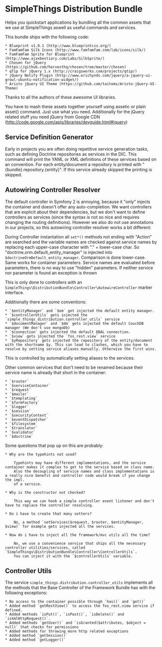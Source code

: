 # SimpleThings Distribution Bundle

Helps you quickstart applications by bundling all the common assets that we use at SimpleThings aswell as useful commands and services.

This bundle ships with the following code:

    * Blueprint v1.0.1 (http://www.blueprintcss.org/)
    * FamFamFam Silk Icons (http://www.famfamfam.com/lab/icons/silk/)
    * FamFamFam Sprite for Blueprint (http://www.ajaxbestiary.com/Labs/SilkSprite/)
    * Chosen for jQuery (https://github.com/harvesthq/chosen/tree/master/chosen)
    * qTip for jQuery 1.x (http://craigsworks.com/projects/qtip/)
    * jQuery Notify Plugin (http://www.erichynds.com/jquery/a-jquery-ui-growl-ubuntu-notification-widget/)
    * Aristo jQuery UI Theme (https://github.com/taitems/Aristo-jQuery-UI-Theme)

Thanks to all the authors of these awesome UI libraries.

You have to mash these assets together yourself using assetic or plain asset() command. Just use what you need.
Additionally for the jQuery related stuff you need jQuery from Google CDN (http://code.google.com/apis/libraries/devguide.html#jquery)

## Service Definition Generator

Early in projects you are often doing repetitive service generation tasks, such as defining Doctrine repositories
as services in the DIC. This command will print the YAML or XML definitions of these services based on an convention.
For each entity/document a repository is printed with "{bundle}.repository.{entity}". If this service already skipped
the printing is skipped.

## Autowiring Controller Resolver

The default controller in Symfony 2 is annoying, because it "only" injects the container and doesn't offer any auto-completion.
We want controllers that are explicit about their dependencies, but we don't want to define controllers as services
(since the syntax is not so nice and requires changing the routing definitions). However we also do not use annotations
in our projects, so this autowiring controller resolver works a bit different:

During Controller instantation all `set*()` methods not ending with "Action" are searched and
the variable names are checked against service names by replacing each upper-case character with "." + lower-case char. So
"doctrine.orm.default_entity_manager" is injected into `$doctrineOrmDefault_entity_manager`. Comparison is done lower-case.
Same works for container parameters. Service names are evaluated before parameters, there is no way to use "hidden" parameters.
If neither service nor parameter is found an exception is thrown

This is only done to controllers with an `SimpleThings\DistributionBundle\Controller\AutowireController` marker interface.

Additionally there are some conventions:

    * `$entityManager` and `$em` get injected the default entity manager.
    * `$controllerUtils` gets injected the `simple_things_distribution.controller_utils` service
    * `$documentManager` and `$dm` gets injected the default CouchDB manager (We don't use mongoDb)
    * `$connection` gets injected the default DBAL connection.
    * `$view` gets injected the `fos_rest.view` service
    * `$yRepository` gets injected the repository of the entity/document with the shortname $y. This can lead to clashes, which you have to resolve by setting service aliases manually. Otherwise the first wins.

This is controlled by automatically setting aliases to the services.

Other common services that don't need to be renamed because their service name is already that short in the container:

    * `$router`
    * `$serviceContainer`
    * `$request`
    * `$mailer`
    * `$templating`
    * `$formFactory`
    * `$logger`
    * `$session`
    * `$securityContext`
    * `$eventDispatcher`
    * `$filesystem`
    * `$translator`
    * `$validator`
    * `$doctrine`

Some questions that pop up on this are probably:

    * Why are the typehints not used?

        Typehints may have different implementations, and the service container makes it complex to get to the service based on class name.
        Also the decoupling of service names and class implementations is a really nice benefit and controller code would break if you change the impl.
        of a service.

    * Why is the constructor not checked?

        This way we can hook a simple controller event listener and don't have to replace the controller resolving.

    * Do i have to create that many setters?

        No, a method `setServices($request, $router, $entityManager, $view)` for example gets injected all the services.

    * Now do i have to inject all the framework/mvc utils all the time?

        No, we use a convenience service that ships all the necessary controller utilities/services, called `SimpleThings\DistributionBundle\Controller\ControllerUtils`.
        You can inject it with the `$controllerUtils` variable.

## Controller Utils

The service `simple_things.distribution.controller_utils` implements all the methods that the Base Controller of the Framework Bundle has with
the following exceptions:

    * No access to the container possible through `has()` and `get()`
    * Added method `getRestView()` to access the fos_rest.view service if defined.
    * Added methods `isPut()`, `isPost()`, `isDelete()` and `isXmlHttpRequest()`.
    * Added methods `getUser()` and `isGranted($attributes, $object = null)` that checks for permissions
    * Added methods for throwing more http related exceptions
    * Added method `getSession()`
    * Added method `getLogger()`